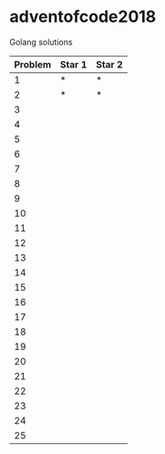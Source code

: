 # adventofcode2018
Golang solutions

|Problem|Star 1|Star 2|
|-------|------|------|
|1|*|*|
|2|*|*|
|3|||
|4|||
|5|||
|6|||
|7|||
|8|||
|9|||
|10|||
|11|||
|12|||
|13|||
|14|||
|15|||
|16|||
|17|||
|18|||
|19|||
|20|||
|21|||
|22|||
|23|||
|24|||
|25|||
